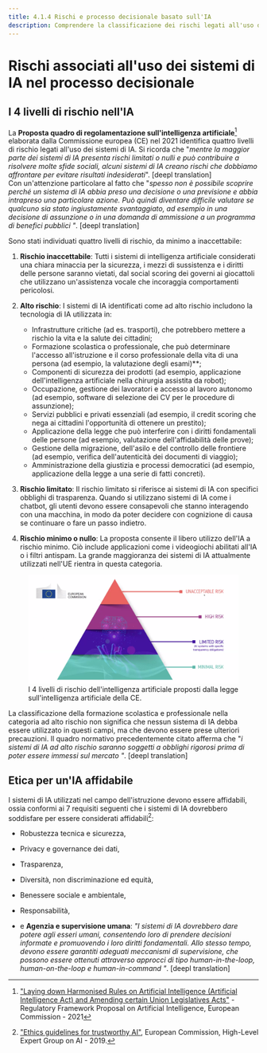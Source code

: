 ```yaml
---
title: 4.1.4 Rischi e processo decisionale basato sull'IA
description: Comprendere la classificazione dei rischi legati all'uso dei sistemi di IA nel processo decisionale.
---
```

# Rischi associati all'uso dei sistemi di IA nel processo decisionale

## I 4 livelli di rischio nell'IA

La **Proposta quadro di regolamentazione sull'intelligenza artificiale**[^1] elaborata dalla Commissione europea (CE) nel 2021 identifica quattro livelli di rischio legati all'uso dei sistemi di IA. Si ricorda che "*mentre la maggior parte dei sistemi di IA presenta rischi limitati o nulli e può contribuire a risolvere molte sfide sociali, alcuni sistemi di IA creano rischi che dobbiamo affrontare per evitare risultati indesiderati*". [deepl translation]  
Con un'attenzione particolare al fatto che "*spesso non è possibile scoprire perché un sistema di IA abbia preso una decisione o una previsione e abbia intrapreso una particolare azione. Può quindi diventare difficile valutare se qualcuno sia stato ingiustamente svantaggiato, ad esempio in una decisione di assunzione o in una domanda di ammissione a un programma di benefici pubblici "*. [deepl translation]

Sono stati individuati quattro livelli di rischio, da minimo a inaccettabile:  

1. **Rischio inaccettabile**: Tutti i sistemi di intelligenza artificiale considerati una chiara minaccia per la sicurezza, i mezzi di sussistenza e i diritti delle persone saranno vietati, dal social scoring dei governi ai giocattoli che utilizzano un'assistenza vocale che incoraggia comportamenti pericolosi.  

2. **Alto rischio**: I sistemi di IA identificati come ad alto rischio includono la tecnologia di IA utilizzata in:
    - Infrastrutture critiche (ad es. trasporti), che potrebbero mettere a rischio la vita e la salute dei cittadini;  
    - Formazione scolastica o professionale, che può determinare l'accesso all'istruzione e il corso professionale della vita di una persona (ad esempio, la valutazione degli esami)**;  
    - Componenti di sicurezza dei prodotti (ad esempio, applicazione dell'intelligenza artificiale nella chirurgia assistita da robot);  
    - Occupazione, gestione dei lavoratori e accesso al lavoro autonomo (ad esempio, software di selezione dei CV per le procedure di assunzione);  
    - Servizi pubblici e privati essenziali (ad esempio, il credit scoring che nega ai cittadini l'opportunità di ottenere un prestito);  
    - Applicazione della legge che può interferire con i diritti fondamentali delle persone (ad esempio, valutazione dell'affidabilità delle prove);  
    - Gestione della migrazione, dell'asilo e del controllo delle frontiere (ad esempio, verifica dell'autenticità dei documenti di viaggio);  
    - Amministrazione della giustizia e processi democratici (ad esempio, applicazione della legge a una serie di fatti concreti).

3. **Rischio limitato**: Il rischio limitato si riferisce ai sistemi di IA con specifici obblighi di trasparenza. Quando si utilizzano sistemi di IA come i chatbot, gli utenti devono essere consapevoli che stanno interagendo con una macchina, in modo da poter decidere con cognizione di causa se continuare o fare un passo indietro.  

4. **Rischio minimo o nullo**: La proposta consente il libero utilizzo dell'IA a rischio minimo. Ciò include applicazioni come i videogiochi abilitati all'IA o i filtri antispam. La grande maggioranza dei sistemi di IA attualmente utilizzati nell'UE rientra in questa categoria.

<figure>
<img src="Images/AI-Risks-EC.png" alt="Representation of AI Risks by the European Commission.">
<figcaption>I 4 livelli di rischio dell'intelligenza artificiale proposti dalla legge sull'intelligenza artificiale della CE.</figcaption>
</figure>

La classificazione della formazione scolastica e professionale nella categoria ad alto rischio non significa che nessun sistema di IA debba essere utilizzato in questi campi, ma che devono essere prese ulteriori precauzioni. Il quadro normativo precedentemente citato afferma che "*i sistemi di IA ad alto rischio saranno soggetti a obblighi rigorosi prima di poter essere immessi sul mercato "*. [deepl translation]

## Etica per un'IA affidabile

I sistemi di IA utilizzati nel campo dell'istruzione devono essere affidabili, ossia conformi ai 7 requisiti seguenti che i sistemi di IA dovrebbero soddisfare per essere considerati affidabili[^2]:

- Robustezza tecnica e sicurezza,

- Privacy e governance dei dati,

- Trasparenza,

- Diversità, non discriminazione ed equità,

- Benessere sociale e ambientale,

- Responsabilità,

- e **Agenzia e supervisione umana**: *"I sistemi di IA dovrebbero dare potere agli esseri umani, consentendo loro di prendere decisioni informate e promuovendo i loro diritti fondamentali. Allo stesso tempo, devono essere garantiti adeguati meccanismi di supervisione, che possono essere ottenuti attraverso approcci di tipo human-in-the-loop, human-on-the-loop e human-in-command "*. [deepl translation]

[^1]: ["Laying down Harmonised Rules on Artificial Intelligence (Artificial Intelligence Act) and Amending certain Union Legislatives Acts"](https://digital-strategy.ec.europa.eu/en/library/proposal-regulation-laying-down-harmonised-rules-artificial-intelligence) - Regulatory Framework Proposal on Artificial Intelligence, European Commission - 2021

[^2]: ["Ethics guidelines for trustworthy AI"](https://digital-strategy.ec.europa.eu/en/library/ethics-guidelines-trustworthy-ai), European Commission, High-Level Expert Group on AI - 2019.
